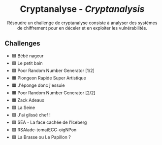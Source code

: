 <div align="center">
  <h1>Cryptanalyse - <i>Cryptanalysis</i></h1>
  <p>
    Résoudre un challenge de cryptanalyse consiste à analyser des systèmes de chiffrement pour en déceler et en exploiter les vulnérabilités. 
  </p>
</div>

## Challenges
- 🟦 Bébé nageur
- 🟩 Le petit bain
- 🟩 Poor Random Number Generator [1/2]
- 🟧 Plongeon Rapide Super Artistique
- 🟧 J'éponge donc j'essuie
- 🟧 Poor Random Number Generator [2/2]
- 🟧 Zack Adeaux
- 🟥 La Seine
- 🟥 J'ai glissé chef !
- 🟥 SEA - La face cachée de l'Iceberg
- 🟥 RSAlade-tomatECC-oigNPon
- 🟪 La Brasse ou Le Papillon ?
